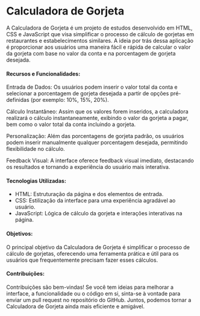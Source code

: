 # Calculadora de Gorjeta

A Calculadora de Gorjeta é um projeto de estudos desenvolvido em HTML, CSS e JavaScript que visa simplificar o processo de cálculo de gorjetas em restaurantes e estabelecimentos similares. A ideia por trás dessa aplicação é proporcionar aos usuários uma maneira fácil e rápida de calcular o valor da gorjeta com base no valor da conta e na porcentagem de gorjeta desejada.

#### Recursos e Funcionalidades:

Entrada de Dados: Os usuários podem inserir o valor total da conta e selecionar a porcentagem de gorjeta desejada a partir de opções pré-definidas (por exemplo: 10%, 15%, 20%).

Cálculo Instantâneo: Assim que os valores forem inseridos, a calculadora realizará o cálculo instantaneamente, exibindo o valor da gorjeta a pagar, bem como o valor total da conta incluindo a gorjeta.

Personalização: Além das porcentagens de gorjeta padrão, os usuários podem inserir manualmente qualquer porcentagem desejada, permitindo flexibilidade no cálculo.

Feedback Visual: A interface oferece feedback visual imediato, destacando os resultados e tornando a experiência do usuário mais interativa.

#### Tecnologias Utilizadas:

* HTML: Estruturação da página e dos elementos de entrada.
* CSS: Estilização da interface para uma experiência agradável ao usuário.
* JavaScript: Lógica de cálculo da gorjeta e interações interativas na página.

#### Objetivos:

O principal objetivo da Calculadora de Gorjeta é simplificar o processo de cálculo de gorjetas, oferecendo uma ferramenta prática e útil para os usuários que frequentemente precisam fazer esses cálculos.

#### Contribuições:

Contribuições são bem-vindas! Se você tem ideias para melhorar a interface, a funcionalidade ou o código em si, sinta-se à vontade para enviar um pull request no repositório do GitHub. Juntos, podemos tornar a Calculadora de Gorjeta ainda mais eficiente e amigável.
